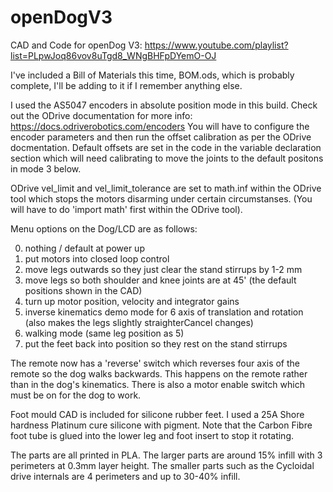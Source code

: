# openDogV3
CAD and Code for openDog V3: https://www.youtube.com/playlist?list=PLpwJoq86vov8uTgd8_WNgBHFpDYemO-OJ

I've included a Bill of Materials this time, BOM.ods, which is probably complete, I'll be adding to it if I remember anything else.

I used the AS5047 encoders in absolute position mode in this build. Check out the ODrive documentation for more info: https://docs.odriverobotics.com/encoders You will have to configure the encoder parameters and then run the offset calibration as per the ODrive docmentation. Default offsets are set in the code in the variable declaration section which will need calibrating to move the joints to the default positons in mode 3 below.

ODrive vel_limit and vel_limit_tolerance are set to math.inf within the ODrive tool which stops the motors disarming under certain circumstanses. (You will have to do 'import math' first within the ODrive tool).

Menu options on the Dog/LCD are as follows:

0) nothing / default at power up
1) put motors into closed loop control
2) move legs outwards so they just clear the stand stirrups by 1-2 mm
3) move legs so both shoulder and knee joints are at 45' (the default positions shown in the CAD)
4) turn up motor position, velocity and integrator gains
5) inverse kinematics demo mode for 6 axis of translation and rotation (also makes the legs slightly straighterCancel changes)
6) walking mode (same leg position as 5)
10) put the feet back into position so they rest on the stand stirrups

The remote now has a 'reverse' switch which reverses four axis of the remote so the dog walks backwards. This happens on the remote rather than in the dog's kinematics. There is also a motor enable switch which must be on for the dog to work.

Foot mould CAD is included for silicone rubber feet. I used a 25A Shore hardness Platinum cure silicone with pigment. Note that the Carbon Fibre foot tube is glued into the lower leg and foot insert to stop it rotating.

The parts are all printed in PLA. The larger parts are around 15% infill with 3 perimeters at 0.3mm layer height. The smaller parts such as the Cycloidal drive internals are 4 perimeters and up to 30-40% infill.
